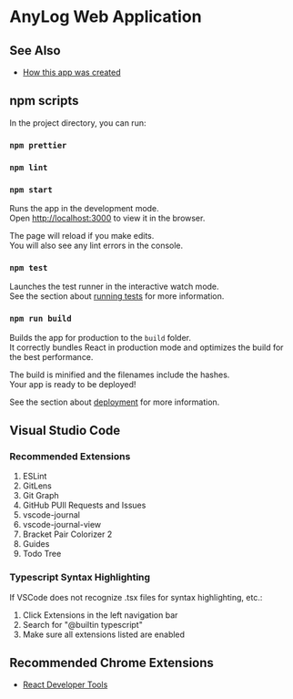 # AnyLog Web Application

## See Also

- [How this app was created](docs/app-creation.md)

## npm scripts

In the project directory, you can run:

### `npm prettier`

### `npm lint`

### `npm start`

Runs the app in the development mode.\
Open [http://localhost:3000](http://localhost:3000) to view it in the browser.

The page will reload if you make edits.\
You will also see any lint errors in the console.

### `npm test`

Launches the test runner in the interactive watch mode.\
See the section about [running tests](https://facebook.github.io/create-react-app/docs/running-tests) for more information.

### `npm run build`

Builds the app for production to the `build` folder.\
It correctly bundles React in production mode and optimizes the build for the best performance.

The build is minified and the filenames include the hashes.\
Your app is ready to be deployed!

See the section about [deployment](https://facebook.github.io/create-react-app/docs/deployment) for more information.

## Visual Studio Code

### Recommended Extensions

1. ESLint
2. GitLens
3. Git Graph
4. GitHub PUll Requests and Issues
5. vscode-journal
6. vscode-journal-view
7. Bracket Pair Colorizer 2
8. Guides
9. Todo Tree

### Typescript Syntax Highlighting

If VSCode does not recognize .tsx files for syntax highlighting, etc.:

1. Click Extensions in the left navigation bar
2. Search for "@builtin typescript"
3. Make sure all extensions listed are enabled

## Recommended Chrome Extensions

- [React Developer Tools](https://chrome.google.com/webstore/detail/react-developer-tools/fmkadmapgofadopljbjfkapdkoienihi?hl=en)
